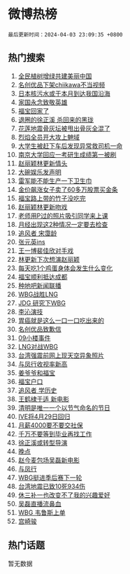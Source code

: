 # 微博热榜

`最后更新时间：2024-04-03 23:09:35 +0800`

## 热门搜索

1. [全民植树增绿共建美丽中国](https://m.weibo.cn/search?containerid=100103type%3D1%26t%3D10%26q%3D%23%E5%85%A8%E6%B0%91%E6%A4%8D%E6%A0%91%E5%A2%9E%E7%BB%BF%E5%85%B1%E5%BB%BA%E7%BE%8E%E4%B8%BD%E4%B8%AD%E5%9B%BD%23&stream_entry_id=51&isnewpage=1&extparam=seat%3D1%26pos%3D0%26cate%3D10103%26q%3D%2523%25E5%2585%25A8%25E6%25B0%2591%25E6%25A4%258D%25E6%25A0%2591%25E5%25A2%259E%25E7%25BB%25BF%25E5%2585%25B1%25E5%25BB%25BA%25E7%25BE%258E%25E4%25B8%25BD%25E4%25B8%25AD%25E5%259B%25BD%2523%26filter_type%3Drealtimehot%26stream_entry_id%3D51%26dgr%3D0%26c_type%3D51%26display_time%3D1712156974%26pre_seqid%3D1712156974659028600107)
1. [名创优品下架chiikawa不当视频](https://m.weibo.cn/search?containerid=100103type%3D1%26t%3D10%26q%3D%23%E5%90%8D%E5%88%9B%E4%BC%98%E5%93%81%E4%B8%8B%E6%9E%B6chiikawa%E4%B8%8D%E5%BD%93%E8%A7%86%E9%A2%91%23&stream_entry_id=31&isnewpage=1&extparam=seat%3D1%26pos%3D0%26flag%3D1%26q%3D%2523%25E5%2590%258D%25E5%2588%259B%25E4%25BC%2598%25E5%2593%2581%25E4%25B8%258B%25E6%259E%25B6chiikawa%25E4%25B8%258D%25E5%25BD%2593%25E8%25A7%2586%25E9%25A2%2591%2523%26dgr%3D0%26stream_entry_id%3D31%26realpos%3D1%26c_type%3D31%26cate%3D5001%26filter_type%3Drealtimehot%26lcate%3D5001%26band_rank%3D1%26display_time%3D1712156974%26pre_seqid%3D1712156974659028600107)
1. [日本核污水或于本月到达我国沿海](https://m.weibo.cn/search?containerid=100103type%3D1%26t%3D10%26q%3D%23%E6%97%A5%E6%9C%AC%E6%A0%B8%E6%B1%A1%E6%B0%B4%E6%88%96%E4%BA%8E%E6%9C%AC%E6%9C%88%E5%88%B0%E8%BE%BE%E6%88%91%E5%9B%BD%E6%B2%BF%E6%B5%B7%23&stream_entry_id=31&isnewpage=1&extparam=seat%3D1%26pos%3D1%26flag%3D1%26q%3D%2523%25E6%2597%25A5%25E6%259C%25AC%25E6%25A0%25B8%25E6%25B1%25A1%25E6%25B0%25B4%25E6%2588%2596%25E4%25BA%258E%25E6%259C%25AC%25E6%259C%2588%25E5%2588%25B0%25E8%25BE%25BE%25E6%2588%2591%25E5%259B%25BD%25E6%25B2%25BF%25E6%25B5%25B7%2523%26dgr%3D0%26stream_entry_id%3D31%26realpos%3D2%26c_type%3D31%26cate%3D5001%26filter_type%3Drealtimehot%26lcate%3D5001%26band_rank%3D2%26display_time%3D1712156974%26pre_seqid%3D1712156974659028600107)
1. [家国永念致敬英雄](https://m.weibo.cn/search?containerid=100103type%3D1%26t%3D10%26q%3D%23%E5%AE%B6%E5%9B%BD%E6%B0%B8%E5%BF%B5%E8%87%B4%E6%95%AC%E8%8B%B1%E9%9B%84%23&stream_entry_id=31&isnewpage=1&extparam=seat%3D1%26pos%3D2%26flag%3D1%26q%3D%2523%25E5%25AE%25B6%25E5%259B%25BD%25E6%25B0%25B8%25E5%25BF%25B5%25E8%2587%25B4%25E6%2595%25AC%25E8%258B%25B1%25E9%259B%2584%2523%26dgr%3D0%26stream_entry_id%3D31%26realpos%3D3%26c_type%3D31%26cate%3D5001%26filter_type%3Drealtimehot%26lcate%3D5001%26band_rank%3D3%26display_time%3D1712156974%26pre_seqid%3D1712156974659028600107)
1. [福宝回家了](https://m.weibo.cn/search?containerid=100103type%3D1%26t%3D10%26q%3D%23%E7%A6%8F%E5%AE%9D%E5%9B%9E%E5%AE%B6%E4%BA%86%23&stream_entry_id=31&isnewpage=1&extparam=seat%3D1%26pos%3D3%26flag%3D16%26q%3D%2523%25E7%25A6%258F%25E5%25AE%259D%25E5%259B%259E%25E5%25AE%25B6%25E4%25BA%2586%2523%26dgr%3D0%26stream_entry_id%3D31%26realpos%3D4%26c_type%3D31%26cate%3D5001%26filter_type%3Drealtimehot%26lcate%3D5001%26band_rank%3D4%26display_time%3D1712156974%26pre_seqid%3D1712156974659028600107)
1. [退圈的徐正溪 杀回来的黑珑](https://m.weibo.cn/search?containerid=100103type%3D1%26t%3D10%26q%3D%E9%80%80%E5%9C%88%E7%9A%84%E5%BE%90%E6%AD%A3%E6%BA%AA+%E6%9D%80%E5%9B%9E%E6%9D%A5%E7%9A%84%E9%BB%91%E7%8F%91&stream_entry_id=31&isnewpage=1&extparam=seat%3D1%26pos%3D4%26flag%3D2%26q%3D%25E9%2580%2580%25E5%259C%2588%25E7%259A%2584%25E5%25BE%2590%25E6%25AD%25A3%25E6%25BA%25AA%2520%25E6%259D%2580%25E5%259B%259E%25E6%259D%25A5%25E7%259A%2584%25E9%25BB%2591%25E7%258F%2591%26dgr%3D0%26stream_entry_id%3D31%26realpos%3D5%26c_type%3D31%26cate%3D5001%26filter_type%3Drealtimehot%26lcate%3D5001%26band_rank%3D5%26display_time%3D1712156974%26pre_seqid%3D1712156974659028600107)
1. [花莲地震骨灰坛被甩出骨灰全混了](https://m.weibo.cn/search?containerid=100103type%3D1%26t%3D10%26q%3D%23%E8%8A%B1%E8%8E%B2%E5%9C%B0%E9%9C%87%E9%AA%A8%E7%81%B0%E5%9D%9B%E8%A2%AB%E7%94%A9%E5%87%BA%E9%AA%A8%E7%81%B0%E5%85%A8%E6%B7%B7%E4%BA%86%23&stream_entry_id=31&isnewpage=1&extparam=seat%3D1%26pos%3D5%26flag%3D1%26q%3D%2523%25E8%258A%25B1%25E8%258E%25B2%25E5%259C%25B0%25E9%259C%2587%25E9%25AA%25A8%25E7%2581%25B0%25E5%259D%259B%25E8%25A2%25AB%25E7%2594%25A9%25E5%2587%25BA%25E9%25AA%25A8%25E7%2581%25B0%25E5%2585%25A8%25E6%25B7%25B7%25E4%25BA%2586%2523%26dgr%3D0%26stream_entry_id%3D31%26realpos%3D6%26c_type%3D31%26cate%3D5001%26filter_type%3Drealtimehot%26lcate%3D5001%26band_rank%3D6%26display_time%3D1712156974%26pre_seqid%3D1712156974659028600107)
1. [烈焰全员开大攻上䰠域](https://m.weibo.cn/search?containerid=100103type%3D1%26t%3D10%26q%3D%23%E7%83%88%E7%84%B0%E5%85%A8%E5%91%98%E5%BC%80%E5%A4%A7%E6%94%BB%E4%B8%8A%E4%B0%A0%E5%9F%9F%23&stream_entry_id=31&isnewpage=1&extparam=seat%3D1%26pos%3D6%26band_rank%3D7%26q%3D%2523%25E7%2583%2588%25E7%2584%25B0%25E5%2585%25A8%25E5%2591%2598%25E5%25BC%2580%25E5%25A4%25A7%25E6%2594%25BB%25E4%25B8%258A%25E4%25B0%25A0%25E5%259F%259F%2523%26is_ad_pos%3D1%26stream_entry_id%3D31%26adid%3D230020%26c_type%3D31%26cate%3D5001%26filter_type%3Drealtimehot%26lcate%3D5001%26dgr%3D0%26display_time%3D1712156974%26pre_seqid%3D1712156974659028600107)
1. [大学生被赶下车后发现异常救司机一命](https://m.weibo.cn/search?containerid=100103type%3D1%26t%3D10%26q%3D%23%E5%A4%A7%E5%AD%A6%E7%94%9F%E8%A2%AB%E8%B5%B6%E4%B8%8B%E8%BD%A6%E5%90%8E%E5%8F%91%E7%8E%B0%E5%BC%82%E5%B8%B8%E6%95%91%E5%8F%B8%E6%9C%BA%E4%B8%80%E5%91%BD%23&stream_entry_id=31&isnewpage=1&extparam=seat%3D1%26pos%3D7%26flag%3D32768%26q%3D%2523%25E5%25A4%25A7%25E5%25AD%25A6%25E7%2594%259F%25E8%25A2%25AB%25E8%25B5%25B6%25E4%25B8%258B%25E8%25BD%25A6%25E5%2590%258E%25E5%258F%2591%25E7%258E%25B0%25E5%25BC%2582%25E5%25B8%25B8%25E6%2595%2591%25E5%258F%25B8%25E6%259C%25BA%25E4%25B8%2580%25E5%2591%25BD%2523%26dgr%3D0%26stream_entry_id%3D31%26realpos%3D7%26c_type%3D31%26cate%3D5001%26filter_type%3Drealtimehot%26lcate%3D5001%26band_rank%3D7%26display_time%3D1712156974%26pre_seqid%3D1712156974659028600107)
1. [南京大学回应一考研生成绩第一被刷](https://m.weibo.cn/search?containerid=100103type%3D1%26t%3D10%26q%3D%23%E5%8D%97%E4%BA%AC%E5%A4%A7%E5%AD%A6%E5%9B%9E%E5%BA%94%E4%B8%80%E8%80%83%E7%A0%94%E7%94%9F%E6%88%90%E7%BB%A9%E7%AC%AC%E4%B8%80%E8%A2%AB%E5%88%B7%23&stream_entry_id=31&isnewpage=1&extparam=seat%3D1%26pos%3D8%26flag%3D16%26q%3D%2523%25E5%258D%2597%25E4%25BA%25AC%25E5%25A4%25A7%25E5%25AD%25A6%25E5%259B%259E%25E5%25BA%2594%25E4%25B8%2580%25E8%2580%2583%25E7%25A0%2594%25E7%2594%259F%25E6%2588%2590%25E7%25BB%25A9%25E7%25AC%25AC%25E4%25B8%2580%25E8%25A2%25AB%25E5%2588%25B7%2523%26dgr%3D0%26stream_entry_id%3D31%26realpos%3D8%26c_type%3D31%26cate%3D5001%26filter_type%3Drealtimehot%26lcate%3D5001%26band_rank%3D8%26display_time%3D1712156974%26pre_seqid%3D1712156974659028600107)
1. [赵丽颖林更新情头](https://m.weibo.cn/search?containerid=100103type%3D1%26t%3D10%26q%3D%E8%B5%B5%E4%B8%BD%E9%A2%96%E6%9E%97%E6%9B%B4%E6%96%B0%E6%83%85%E5%A4%B4&stream_entry_id=31&isnewpage=1&extparam=seat%3D1%26pos%3D9%26flag%3D2%26q%3D%25E8%25B5%25B5%25E4%25B8%25BD%25E9%25A2%2596%25E6%259E%2597%25E6%259B%25B4%25E6%2596%25B0%25E6%2583%2585%25E5%25A4%25B4%26dgr%3D0%26stream_entry_id%3D31%26realpos%3D9%26c_type%3D31%26cate%3D5001%26filter_type%3Drealtimehot%26lcate%3D5001%26band_rank%3D9%26display_time%3D1712156974%26pre_seqid%3D1712156974659028600107)
1. [大碗娱乐发声明](https://m.weibo.cn/search?containerid=100103type%3D1%26t%3D10%26q%3D%23%E5%A4%A7%E7%A2%97%E5%A8%B1%E4%B9%90%E5%8F%91%E5%A3%B0%E6%98%8E%23&stream_entry_id=31&isnewpage=1&extparam=seat%3D1%26pos%3D10%26flag%3D2%26q%3D%2523%25E5%25A4%25A7%25E7%25A2%2597%25E5%25A8%25B1%25E4%25B9%2590%25E5%258F%2591%25E5%25A3%25B0%25E6%2598%258E%2523%26dgr%3D0%26stream_entry_id%3D31%26realpos%3D10%26c_type%3D31%26cate%3D5001%26filter_type%3Drealtimehot%26lcate%3D5001%26band_rank%3D10%26display_time%3D1712156974%26pre_seqid%3D1712156974659028600107)
1. [雷军能不能生产一下卫生巾](https://m.weibo.cn/search?containerid=100103type%3D1%26t%3D10%26q%3D%23%E9%9B%B7%E5%86%9B%E8%83%BD%E4%B8%8D%E8%83%BD%E7%94%9F%E4%BA%A7%E4%B8%80%E4%B8%8B%E5%8D%AB%E7%94%9F%E5%B7%BE%23&stream_entry_id=31&isnewpage=1&extparam=seat%3D1%26pos%3D11%26flag%3D2%26q%3D%2523%25E9%259B%25B7%25E5%2586%259B%25E8%2583%25BD%25E4%25B8%258D%25E8%2583%25BD%25E7%2594%259F%25E4%25BA%25A7%25E4%25B8%2580%25E4%25B8%258B%25E5%258D%25AB%25E7%2594%259F%25E5%25B7%25BE%2523%26dgr%3D0%26stream_entry_id%3D31%26realpos%3D11%26c_type%3D31%26cate%3D5001%26filter_type%3Drealtimehot%26lcate%3D5001%26band_rank%3D11%26display_time%3D1712156974%26pre_seqid%3D1712156974659028600107)
1. [金价飙涨女子卖了60多万股票买金条](https://m.weibo.cn/search?containerid=100103type%3D1%26t%3D10%26q%3D%23%E9%87%91%E4%BB%B7%E9%A3%99%E6%B6%A8%E5%A5%B3%E5%AD%90%E5%8D%96%E4%BA%8660%E5%A4%9A%E4%B8%87%E8%82%A1%E7%A5%A8%E4%B9%B0%E9%87%91%E6%9D%A1%23&stream_entry_id=31&isnewpage=1&extparam=seat%3D1%26pos%3D12%26flag%3D2%26q%3D%2523%25E9%2587%2591%25E4%25BB%25B7%25E9%25A3%2599%25E6%25B6%25A8%25E5%25A5%25B3%25E5%25AD%2590%25E5%258D%2596%25E4%25BA%258660%25E5%25A4%259A%25E4%25B8%2587%25E8%2582%25A1%25E7%25A5%25A8%25E4%25B9%25B0%25E9%2587%2591%25E6%259D%25A1%2523%26dgr%3D0%26stream_entry_id%3D31%26realpos%3D12%26c_type%3D31%26cate%3D5001%26filter_type%3Drealtimehot%26lcate%3D5001%26band_rank%3D12%26display_time%3D1712156974%26pre_seqid%3D1712156974659028600107)
1. [福宝路上带的竹子没吃完](https://m.weibo.cn/search?containerid=100103type%3D1%26t%3D10%26q%3D%23%E7%A6%8F%E5%AE%9D%E8%B7%AF%E4%B8%8A%E5%B8%A6%E7%9A%84%E7%AB%B9%E5%AD%90%E6%B2%A1%E5%90%83%E5%AE%8C%23&stream_entry_id=31&isnewpage=1&extparam=seat%3D1%26pos%3D13%26flag%3D0%26q%3D%2523%25E7%25A6%258F%25E5%25AE%259D%25E8%25B7%25AF%25E4%25B8%258A%25E5%25B8%25A6%25E7%259A%2584%25E7%25AB%25B9%25E5%25AD%2590%25E6%25B2%25A1%25E5%2590%2583%25E5%25AE%258C%2523%26dgr%3D0%26stream_entry_id%3D31%26realpos%3D13%26c_type%3D31%26cate%3D5001%26filter_type%3Drealtimehot%26lcate%3D5001%26band_rank%3D13%26display_time%3D1712156974%26pre_seqid%3D1712156974659028600107)
1. [赵丽颖林更新吻戏](https://m.weibo.cn/search?containerid=100103type%3D1%26t%3D10%26q%3D%E8%B5%B5%E4%B8%BD%E9%A2%96%E6%9E%97%E6%9B%B4%E6%96%B0%E5%90%BB%E6%88%8F&stream_entry_id=31&isnewpage=1&extparam=seat%3D1%26pos%3D14%26flag%3D0%26q%3D%25E8%25B5%25B5%25E4%25B8%25BD%25E9%25A2%2596%25E6%259E%2597%25E6%259B%25B4%25E6%2596%25B0%25E5%2590%25BB%25E6%2588%258F%26dgr%3D0%26stream_entry_id%3D31%26realpos%3D14%26c_type%3D31%26cate%3D5001%26filter_type%3Drealtimehot%26lcate%3D5001%26band_rank%3D14%26display_time%3D1712156974%26pre_seqid%3D1712156974659028600107)
1. [老师用P过的照片吸引同学来上课](https://m.weibo.cn/search?containerid=100103type%3D1%26t%3D10%26q%3D%E8%80%81%E5%B8%88%E7%94%A8P%E8%BF%87%E7%9A%84%E7%85%A7%E7%89%87%E5%90%B8%E5%BC%95%E5%90%8C%E5%AD%A6%E6%9D%A5%E4%B8%8A%E8%AF%BE&stream_entry_id=31&isnewpage=1&extparam=seat%3D1%26pos%3D15%26flag%3D0%26q%3D%25E8%2580%2581%25E5%25B8%2588%25E7%2594%25A8P%25E8%25BF%2587%25E7%259A%2584%25E7%2585%25A7%25E7%2589%2587%25E5%2590%25B8%25E5%25BC%2595%25E5%2590%258C%25E5%25AD%25A6%25E6%259D%25A5%25E4%25B8%258A%25E8%25AF%25BE%26dgr%3D0%26stream_entry_id%3D31%26realpos%3D15%26c_type%3D31%26cate%3D5001%26filter_type%3Drealtimehot%26lcate%3D5001%26band_rank%3D15%26display_time%3D1712156974%26pre_seqid%3D1712156974659028600107)
1. [月经出现这2种情况一定要去检查](https://m.weibo.cn/search?containerid=100103type%3D1%26t%3D10%26q%3D%23%E6%9C%88%E7%BB%8F%E5%87%BA%E7%8E%B0%E8%BF%992%E7%A7%8D%E6%83%85%E5%86%B5%E4%B8%80%E5%AE%9A%E8%A6%81%E5%8E%BB%E6%A3%80%E6%9F%A5%23&stream_entry_id=31&isnewpage=1&extparam=seat%3D1%26pos%3D16%26flag%3D0%26q%3D%2523%25E6%259C%2588%25E7%25BB%258F%25E5%2587%25BA%25E7%258E%25B0%25E8%25BF%25992%25E7%25A7%258D%25E6%2583%2585%25E5%2586%25B5%25E4%25B8%2580%25E5%25AE%259A%25E8%25A6%2581%25E5%258E%25BB%25E6%25A3%2580%25E6%259F%25A5%2523%26dgr%3D0%26stream_entry_id%3D31%26realpos%3D16%26c_type%3D31%26cate%3D5001%26filter_type%3Drealtimehot%26lcate%3D5001%26band_rank%3D16%26display_time%3D1712156974%26pre_seqid%3D1712156974659028600107)
1. [追风者 宋霭龄](https://m.weibo.cn/search?containerid=100103type%3D1%26t%3D10%26q%3D%E8%BF%BD%E9%A3%8E%E8%80%85+%E5%AE%8B%E9%9C%AD%E9%BE%84&stream_entry_id=31&isnewpage=1&extparam=seat%3D1%26pos%3D17%26flag%3D0%26q%3D%25E8%25BF%25BD%25E9%25A3%258E%25E8%2580%2585%2520%25E5%25AE%258B%25E9%259C%25AD%25E9%25BE%2584%26dgr%3D0%26stream_entry_id%3D31%26realpos%3D17%26c_type%3D31%26cate%3D5001%26filter_type%3Drealtimehot%26lcate%3D5001%26band_rank%3D17%26display_time%3D1712156974%26pre_seqid%3D1712156974659028600107)
1. [张元英ins](https://m.weibo.cn/search?containerid=100103type%3D1%26t%3D10%26q%3D%E5%BC%A0%E5%85%83%E8%8B%B1ins&stream_entry_id=31&isnewpage=1&extparam=seat%3D1%26pos%3D18%26flag%3D0%26q%3D%25E5%25BC%25A0%25E5%2585%2583%25E8%258B%25B1ins%26dgr%3D0%26stream_entry_id%3D31%26realpos%3D18%26c_type%3D31%26cate%3D5001%26filter_type%3Drealtimehot%26lcate%3D5001%26band_rank%3D18%26display_time%3D1712156974%26pre_seqid%3D1712156974659028600107)
1. [王一博裴佳欣对手戏](https://m.weibo.cn/search?containerid=100103type%3D1%26t%3D10%26q%3D%23%E7%8E%8B%E4%B8%80%E5%8D%9A%E8%A3%B4%E4%BD%B3%E6%AC%A3%E5%AF%B9%E6%89%8B%E6%88%8F%23&stream_entry_id=31&isnewpage=1&extparam=seat%3D1%26pos%3D19%26flag%3D1%26q%3D%2523%25E7%258E%258B%25E4%25B8%2580%25E5%258D%259A%25E8%25A3%25B4%25E4%25BD%25B3%25E6%25AC%25A3%25E5%25AF%25B9%25E6%2589%258B%25E6%2588%258F%2523%26dgr%3D0%26stream_entry_id%3D31%26realpos%3D19%26c_type%3D31%26cate%3D5001%26filter_type%3Drealtimehot%26lcate%3D5001%26band_rank%3D19%26display_time%3D1712156974%26pre_seqid%3D1712156974659028600107)
1. [林更新下次想演赵丽颖](https://m.weibo.cn/search?containerid=100103type%3D1%26t%3D10%26q%3D%23%E6%9E%97%E6%9B%B4%E6%96%B0%E4%B8%8B%E6%AC%A1%E6%83%B3%E6%BC%94%E8%B5%B5%E4%B8%BD%E9%A2%96%23&stream_entry_id=31&isnewpage=1&extparam=seat%3D1%26pos%3D20%26flag%3D2%26q%3D%2523%25E6%259E%2597%25E6%259B%25B4%25E6%2596%25B0%25E4%25B8%258B%25E6%25AC%25A1%25E6%2583%25B3%25E6%25BC%2594%25E8%25B5%25B5%25E4%25B8%25BD%25E9%25A2%2596%2523%26dgr%3D0%26stream_entry_id%3D31%26realpos%3D20%26c_type%3D31%26cate%3D5001%26filter_type%3Drealtimehot%26lcate%3D5001%26band_rank%3D20%26display_time%3D1712156974%26pre_seqid%3D1712156974659028600107)
1. [每天吃1个鸡蛋身体会发生什么变化](https://m.weibo.cn/search?containerid=100103type%3D1%26t%3D10%26q%3D%23%E6%AF%8F%E5%A4%A9%E5%90%831%E4%B8%AA%E9%B8%A1%E8%9B%8B%E8%BA%AB%E4%BD%93%E4%BC%9A%E5%8F%91%E7%94%9F%E4%BB%80%E4%B9%88%E5%8F%98%E5%8C%96%23&stream_entry_id=31&isnewpage=1&extparam=seat%3D1%26pos%3D21%26flag%3D0%26q%3D%2523%25E6%25AF%258F%25E5%25A4%25A9%25E5%2590%25831%25E4%25B8%25AA%25E9%25B8%25A1%25E8%259B%258B%25E8%25BA%25AB%25E4%25BD%2593%25E4%25BC%259A%25E5%258F%2591%25E7%2594%259F%25E4%25BB%2580%25E4%25B9%2588%25E5%258F%2598%25E5%258C%2596%2523%26dgr%3D0%26stream_entry_id%3D31%26realpos%3D21%26c_type%3D31%26cate%3D5001%26filter_type%3Drealtimehot%26lcate%3D5001%26band_rank%3D21%26display_time%3D1712156974%26pre_seqid%3D1712156974659028600107)
1. [福宝顺利抵达成都](https://m.weibo.cn/search?containerid=100103type%3D1%26t%3D10%26q%3D%23%E7%A6%8F%E5%AE%9D%E9%A1%BA%E5%88%A9%E6%8A%B5%E8%BE%BE%E6%88%90%E9%83%BD%23&stream_entry_id=31&isnewpage=1&extparam=seat%3D1%26pos%3D22%26flag%3D0%26q%3D%2523%25E7%25A6%258F%25E5%25AE%259D%25E9%25A1%25BA%25E5%2588%25A9%25E6%258A%25B5%25E8%25BE%25BE%25E6%2588%2590%25E9%2583%25BD%2523%26dgr%3D0%26stream_entry_id%3D31%26realpos%3D22%26c_type%3D31%26cate%3D5001%26filter_type%3Drealtimehot%26lcate%3D5001%26band_rank%3D22%26display_time%3D1712156974%26pre_seqid%3D1712156974659028600107)
1. [种地吧新闻联播](https://m.weibo.cn/search?containerid=100103type%3D1%26t%3D10%26q%3D%E7%A7%8D%E5%9C%B0%E5%90%A7%E6%96%B0%E9%97%BB%E8%81%94%E6%92%AD&stream_entry_id=31&isnewpage=1&extparam=seat%3D1%26pos%3D23%26flag%3D1%26q%3D%25E7%25A7%258D%25E5%259C%25B0%25E5%2590%25A7%25E6%2596%25B0%25E9%2597%25BB%25E8%2581%2594%25E6%2592%25AD%26dgr%3D0%26stream_entry_id%3D31%26realpos%3D23%26c_type%3D31%26cate%3D5001%26filter_type%3Drealtimehot%26lcate%3D5001%26band_rank%3D23%26display_time%3D1712156974%26pre_seqid%3D1712156974659028600107)
1. [WBG战胜LNG](https://m.weibo.cn/search?containerid=100103type%3D1%26t%3D10%26q%3D%23WBG%E6%88%98%E8%83%9CLNG%23&stream_entry_id=31&isnewpage=1&extparam=seat%3D1%26pos%3D24%26flag%3D1%26q%3D%2523WBG%25E6%2588%2598%25E8%2583%259CLNG%2523%26dgr%3D0%26stream_entry_id%3D31%26realpos%3D24%26c_type%3D31%26cate%3D5001%26filter_type%3Drealtimehot%26lcate%3D5001%26band_rank%3D24%26display_time%3D1712156974%26pre_seqid%3D1712156974659028600107)
1. [JDG 研究下WBG](https://m.weibo.cn/search?containerid=100103type%3D1%26t%3D10%26q%3DJDG+%E7%A0%94%E7%A9%B6%E4%B8%8BWBG&stream_entry_id=31&isnewpage=1&extparam=seat%3D1%26pos%3D25%26flag%3D1%26q%3DJDG%2520%25E7%25A0%2594%25E7%25A9%25B6%25E4%25B8%258BWBG%26dgr%3D0%26stream_entry_id%3D31%26realpos%3D25%26c_type%3D31%26cate%3D5001%26filter_type%3Drealtimehot%26lcate%3D5001%26band_rank%3D25%26display_time%3D1712156974%26pre_seqid%3D1712156974659028600107)
1. [李沁演技](https://m.weibo.cn/search?containerid=100103type%3D1%26t%3D10%26q%3D%E6%9D%8E%E6%B2%81%E6%BC%94%E6%8A%80&stream_entry_id=31&isnewpage=1&extparam=seat%3D1%26pos%3D26%26flag%3D1%26q%3D%25E6%259D%258E%25E6%25B2%2581%25E6%25BC%2594%25E6%258A%2580%26dgr%3D0%26stream_entry_id%3D31%26realpos%3D26%26c_type%3D31%26cate%3D5001%26filter_type%3Drealtimehot%26lcate%3D5001%26band_rank%3D26%26display_time%3D1712156974%26pre_seqid%3D1712156974659028600107)
1. [胃癌就是这么一口一口吃出来的](https://m.weibo.cn/search?containerid=100103type%3D1%26t%3D10%26q%3D%23%E8%83%83%E7%99%8C%E5%B0%B1%E6%98%AF%E8%BF%99%E4%B9%88%E4%B8%80%E5%8F%A3%E4%B8%80%E5%8F%A3%E5%90%83%E5%87%BA%E6%9D%A5%E7%9A%84%23&stream_entry_id=31&isnewpage=1&extparam=seat%3D1%26pos%3D27%26flag%3D0%26q%3D%2523%25E8%2583%2583%25E7%2599%258C%25E5%25B0%25B1%25E6%2598%25AF%25E8%25BF%2599%25E4%25B9%2588%25E4%25B8%2580%25E5%258F%25A3%25E4%25B8%2580%25E5%258F%25A3%25E5%2590%2583%25E5%2587%25BA%25E6%259D%25A5%25E7%259A%2584%2523%26dgr%3D0%26stream_entry_id%3D31%26realpos%3D27%26c_type%3D31%26cate%3D5001%26filter_type%3Drealtimehot%26lcate%3D5001%26band_rank%3D27%26display_time%3D1712156974%26pre_seqid%3D1712156974659028600107)
1. [名创优品致歉信](https://m.weibo.cn/search?containerid=100103type%3D1%26t%3D10%26q%3D%23%E5%90%8D%E5%88%9B%E4%BC%98%E5%93%81%E8%87%B4%E6%AD%89%E4%BF%A1%23&stream_entry_id=31&isnewpage=1&extparam=seat%3D1%26pos%3D28%26flag%3D1%26q%3D%2523%25E5%2590%258D%25E5%2588%259B%25E4%25BC%2598%25E5%2593%2581%25E8%2587%25B4%25E6%25AD%2589%25E4%25BF%25A1%2523%26dgr%3D0%26stream_entry_id%3D31%26realpos%3D28%26c_type%3D31%26cate%3D5001%26filter_type%3Drealtimehot%26lcate%3D5001%26band_rank%3D28%26display_time%3D1712156974%26pre_seqid%3D1712156974659028600107)
1. [09小楼事件](https://m.weibo.cn/search?containerid=100103type%3D1%26t%3D10%26q%3D09%E5%B0%8F%E6%A5%BC%E4%BA%8B%E4%BB%B6&stream_entry_id=31&isnewpage=1&extparam=seat%3D1%26pos%3D29%26flag%3D1%26q%3D09%25E5%25B0%258F%25E6%25A5%25BC%25E4%25BA%258B%25E4%25BB%25B6%26dgr%3D0%26stream_entry_id%3D31%26realpos%3D29%26c_type%3D31%26cate%3D5001%26filter_type%3Drealtimehot%26lcate%3D5001%26band_rank%3D29%26display_time%3D1712156974%26pre_seqid%3D1712156974659028600107)
1. [LNG对战WBG](https://m.weibo.cn/search?containerid=100103type%3D1%26t%3D10%26q%3D%23LNG%E5%AF%B9%E6%88%98WBG%23&stream_entry_id=31&isnewpage=1&extparam=seat%3D1%26pos%3D30%26flag%3D0%26q%3D%2523LNG%25E5%25AF%25B9%25E6%2588%2598WBG%2523%26dgr%3D0%26stream_entry_id%3D31%26realpos%3D30%26c_type%3D31%26cate%3D5001%26filter_type%3Drealtimehot%26lcate%3D5001%26band_rank%3D30%26display_time%3D1712156974%26pre_seqid%3D1712156974659028600107)
1. [台湾强震前网上现天空异象照片](https://m.weibo.cn/search?containerid=100103type%3D1%26t%3D10%26q%3D%23%E5%8F%B0%E6%B9%BE%E5%BC%BA%E9%9C%87%E5%89%8D%E7%BD%91%E4%B8%8A%E7%8E%B0%E5%A4%A9%E7%A9%BA%E5%BC%82%E8%B1%A1%E7%85%A7%E7%89%87%23&stream_entry_id=31&isnewpage=1&extparam=seat%3D1%26pos%3D31%26flag%3D0%26q%3D%2523%25E5%258F%25B0%25E6%25B9%25BE%25E5%25BC%25BA%25E9%259C%2587%25E5%2589%258D%25E7%25BD%2591%25E4%25B8%258A%25E7%258E%25B0%25E5%25A4%25A9%25E7%25A9%25BA%25E5%25BC%2582%25E8%25B1%25A1%25E7%2585%25A7%25E7%2589%2587%2523%26dgr%3D0%26stream_entry_id%3D31%26realpos%3D31%26c_type%3D31%26cate%3D5001%26filter_type%3Drealtimehot%26lcate%3D5001%26band_rank%3D31%26display_time%3D1712156974%26pre_seqid%3D1712156974659028600107)
1. [与凤行收视率新高](https://m.weibo.cn/search?containerid=100103type%3D1%26t%3D10%26q%3D%23%E4%B8%8E%E5%87%A4%E8%A1%8C%E6%94%B6%E8%A7%86%E7%8E%87%E6%96%B0%E9%AB%98%23&stream_entry_id=31&isnewpage=1&extparam=seat%3D1%26pos%3D32%26flag%3D1%26q%3D%2523%25E4%25B8%258E%25E5%2587%25A4%25E8%25A1%258C%25E6%2594%25B6%25E8%25A7%2586%25E7%258E%2587%25E6%2596%25B0%25E9%25AB%2598%2523%26dgr%3D0%26stream_entry_id%3D31%26realpos%3D32%26c_type%3D31%26cate%3D5001%26filter_type%3Drealtimehot%26lcate%3D5001%26band_rank%3D32%26display_time%3D1712156974%26pre_seqid%3D1712156974659028600107)
1. [姜爷爷和福宝](https://m.weibo.cn/search?containerid=100103type%3D1%26t%3D10%26q%3D%E5%A7%9C%E7%88%B7%E7%88%B7%E5%92%8C%E7%A6%8F%E5%AE%9D&stream_entry_id=31&isnewpage=1&extparam=seat%3D1%26pos%3D33%26flag%3D0%26q%3D%25E5%25A7%259C%25E7%2588%25B7%25E7%2588%25B7%25E5%2592%258C%25E7%25A6%258F%25E5%25AE%259D%26dgr%3D0%26stream_entry_id%3D31%26realpos%3D33%26c_type%3D31%26cate%3D5001%26filter_type%3Drealtimehot%26lcate%3D5001%26band_rank%3D33%26display_time%3D1712156974%26pre_seqid%3D1712156974659028600107)
1. [福宝户口](https://m.weibo.cn/search?containerid=100103type%3D1%26t%3D10%26q%3D%23%E7%A6%8F%E5%AE%9D%E6%88%B7%E5%8F%A3%23&stream_entry_id=31&isnewpage=1&extparam=seat%3D1%26pos%3D34%26flag%3D0%26q%3D%2523%25E7%25A6%258F%25E5%25AE%259D%25E6%2588%25B7%25E5%258F%25A3%2523%26dgr%3D0%26stream_entry_id%3D31%26realpos%3D34%26c_type%3D31%26cate%3D5001%26filter_type%3Drealtimehot%26lcate%3D5001%26band_rank%3D34%26display_time%3D1712156974%26pre_seqid%3D1712156974659028600107)
1. [追风者 学历史](https://m.weibo.cn/search?containerid=100103type%3D1%26t%3D10%26q%3D%E8%BF%BD%E9%A3%8E%E8%80%85+%E5%AD%A6%E5%8E%86%E5%8F%B2&stream_entry_id=31&isnewpage=1&extparam=seat%3D1%26pos%3D35%26flag%3D1%26q%3D%25E8%25BF%25BD%25E9%25A3%258E%25E8%2580%2585%2520%25E5%25AD%25A6%25E5%258E%2586%25E5%258F%25B2%26dgr%3D0%26stream_entry_id%3D31%26realpos%3D35%26c_type%3D31%26cate%3D5001%26filter_type%3Drealtimehot%26lcate%3D5001%26band_rank%3D35%26display_time%3D1712156974%26pre_seqid%3D1712156974659028600107)
1. [王鹤棣于适 新电影](https://m.weibo.cn/search?containerid=100103type%3D1%26t%3D10%26q%3D%E7%8E%8B%E9%B9%A4%E6%A3%A3%E4%BA%8E%E9%80%82+%E6%96%B0%E7%94%B5%E5%BD%B1&stream_entry_id=31&isnewpage=1&extparam=seat%3D1%26pos%3D36%26flag%3D1%26q%3D%25E7%258E%258B%25E9%25B9%25A4%25E6%25A3%25A3%25E4%25BA%258E%25E9%2580%2582%2520%25E6%2596%25B0%25E7%2594%25B5%25E5%25BD%25B1%26dgr%3D0%26stream_entry_id%3D31%26realpos%3D36%26c_type%3D31%26cate%3D5001%26filter_type%3Drealtimehot%26lcate%3D5001%26band_rank%3D36%26display_time%3D1712156974%26pre_seqid%3D1712156974659028600107)
1. [清明是唯一一个以节气命名的节日](https://m.weibo.cn/search?containerid=100103type%3D1%26t%3D10%26q%3D%23%E6%B8%85%E6%98%8E%E6%98%AF%E5%94%AF%E4%B8%80%E4%B8%80%E4%B8%AA%E4%BB%A5%E8%8A%82%E6%B0%94%E5%91%BD%E5%90%8D%E7%9A%84%E8%8A%82%E6%97%A5%23&stream_entry_id=31&isnewpage=1&extparam=seat%3D1%26pos%3D37%26flag%3D0%26q%3D%2523%25E6%25B8%2585%25E6%2598%258E%25E6%2598%25AF%25E5%2594%25AF%25E4%25B8%2580%25E4%25B8%2580%25E4%25B8%25AA%25E4%25BB%25A5%25E8%258A%2582%25E6%25B0%2594%25E5%2591%25BD%25E5%2590%258D%25E7%259A%2584%25E8%258A%2582%25E6%2597%25A5%2523%26dgr%3D0%26stream_entry_id%3D31%26realpos%3D37%26c_type%3D31%26cate%3D5001%26filter_type%3Drealtimehot%26lcate%3D5001%26band_rank%3D37%26display_time%3D1712156974%26pre_seqid%3D1712156974659028600107)
1. [IVE将4月29日回归](https://m.weibo.cn/search?containerid=100103type%3D1%26t%3D10%26q%3D%23IVE%E5%B0%864%E6%9C%8829%E6%97%A5%E5%9B%9E%E5%BD%92%23&stream_entry_id=31&isnewpage=1&extparam=seat%3D1%26pos%3D38%26flag%3D1%26q%3D%2523IVE%25E5%25B0%25864%25E6%259C%258829%25E6%2597%25A5%25E5%259B%259E%25E5%25BD%2592%2523%26dgr%3D0%26stream_entry_id%3D31%26realpos%3D38%26c_type%3D31%26cate%3D5001%26filter_type%3Drealtimehot%26lcate%3D5001%26band_rank%3D38%26display_time%3D1712156974%26pre_seqid%3D1712156974659028600107)
1. [月薪4000要不要交社保](https://m.weibo.cn/search?containerid=100103type%3D1%26t%3D10%26q%3D%23%E6%9C%88%E8%96%AA4000%E8%A6%81%E4%B8%8D%E8%A6%81%E4%BA%A4%E7%A4%BE%E4%BF%9D%23&stream_entry_id=31&isnewpage=1&extparam=seat%3D1%26pos%3D39%26flag%3D0%26q%3D%2523%25E6%259C%2588%25E8%2596%25AA4000%25E8%25A6%2581%25E4%25B8%258D%25E8%25A6%2581%25E4%25BA%25A4%25E7%25A4%25BE%25E4%25BF%259D%2523%26dgr%3D0%26stream_entry_id%3D31%26realpos%3D39%26c_type%3D31%26cate%3D5001%26filter_type%3Drealtimehot%26lcate%3D5001%26band_rank%3D39%26display_time%3D1712156974%26pre_seqid%3D1712156974659028600107)
1. [千万不要等到毕业再找工作](https://m.weibo.cn/search?containerid=100103type%3D1%26t%3D10%26q%3D%23%E5%8D%83%E4%B8%87%E4%B8%8D%E8%A6%81%E7%AD%89%E5%88%B0%E6%AF%95%E4%B8%9A%E5%86%8D%E6%89%BE%E5%B7%A5%E4%BD%9C%23&stream_entry_id=31&isnewpage=1&extparam=seat%3D1%26pos%3D40%26flag%3D1%26q%3D%2523%25E5%258D%2583%25E4%25B8%2587%25E4%25B8%258D%25E8%25A6%2581%25E7%25AD%2589%25E5%2588%25B0%25E6%25AF%2595%25E4%25B8%259A%25E5%2586%258D%25E6%2589%25BE%25E5%25B7%25A5%25E4%25BD%259C%2523%26dgr%3D0%26stream_entry_id%3D31%26realpos%3D40%26c_type%3D31%26cate%3D5001%26filter_type%3Drealtimehot%26lcate%3D5001%26band_rank%3D40%26display_time%3D1712156974%26pre_seqid%3D1712156974659028600107)
1. [徐正溪或转型导演](https://m.weibo.cn/search?containerid=100103type%3D1%26t%3D10%26q%3D%23%E5%BE%90%E6%AD%A3%E6%BA%AA%E6%88%96%E8%BD%AC%E5%9E%8B%E5%AF%BC%E6%BC%94%23&stream_entry_id=31&isnewpage=1&extparam=seat%3D1%26pos%3D41%26flag%3D1%26q%3D%2523%25E5%25BE%2590%25E6%25AD%25A3%25E6%25BA%25AA%25E6%2588%2596%25E8%25BD%25AC%25E5%259E%258B%25E5%25AF%25BC%25E6%25BC%2594%2523%26dgr%3D0%26stream_entry_id%3D31%26realpos%3D41%26c_type%3D31%26cate%3D5001%26filter_type%3Drealtimehot%26lcate%3D5001%26band_rank%3D41%26display_time%3D1712156974%26pre_seqid%3D1712156974659028600107)
1. [晚点](https://m.weibo.cn/search?containerid=100103type%3D1%26t%3D10%26q%3D%E6%99%9A%E7%82%B9&stream_entry_id=31&isnewpage=1&extparam=seat%3D1%26pos%3D42%26flag%3D1%26q%3D%25E6%2599%259A%25E7%2582%25B9%26dgr%3D0%26stream_entry_id%3D31%26realpos%3D42%26c_type%3D31%26cate%3D5001%26filter_type%3Drealtimehot%26lcate%3D5001%26band_rank%3D42%26display_time%3D1712156974%26pre_seqid%3D1712156974659028600107)
1. [赵今麦包场吴磊新电影](https://m.weibo.cn/search?containerid=100103type%3D1%26t%3D10%26q%3D%23%E8%B5%B5%E4%BB%8A%E9%BA%A6%E5%8C%85%E5%9C%BA%E5%90%B4%E7%A3%8A%E6%96%B0%E7%94%B5%E5%BD%B1%23&stream_entry_id=31&isnewpage=1&extparam=seat%3D1%26pos%3D43%26flag%3D1%26q%3D%2523%25E8%25B5%25B5%25E4%25BB%258A%25E9%25BA%25A6%25E5%258C%2585%25E5%259C%25BA%25E5%2590%25B4%25E7%25A3%258A%25E6%2596%25B0%25E7%2594%25B5%25E5%25BD%25B1%2523%26dgr%3D0%26stream_entry_id%3D31%26realpos%3D43%26c_type%3D31%26cate%3D5001%26filter_type%3Drealtimehot%26lcate%3D5001%26band_rank%3D43%26display_time%3D1712156974%26pre_seqid%3D1712156974659028600107)
1. [与凤行](https://m.weibo.cn/search?containerid=100103type%3D1%26t%3D10%26q%3D%E4%B8%8E%E5%87%A4%E8%A1%8C&stream_entry_id=31&isnewpage=1&extparam=seat%3D1%26pos%3D44%26flag%3D1%26q%3D%25E4%25B8%258E%25E5%2587%25A4%25E8%25A1%258C%26dgr%3D0%26stream_entry_id%3D31%26realpos%3D44%26c_type%3D31%26cate%3D5001%26filter_type%3Drealtimehot%26lcate%3D5001%26band_rank%3D44%26display_time%3D1712156974%26pre_seqid%3D1712156974659028600107)
1. [WBG挺进季后赛下一轮](https://m.weibo.cn/search?containerid=100103type%3D1%26t%3D10%26q%3D%23WBG%E6%8C%BA%E8%BF%9B%E5%AD%A3%E5%90%8E%E8%B5%9B%E4%B8%8B%E4%B8%80%E8%BD%AE%23&stream_entry_id=31&isnewpage=1&extparam=seat%3D1%26pos%3D45%26flag%3D1%26q%3D%2523WBG%25E6%258C%25BA%25E8%25BF%259B%25E5%25AD%25A3%25E5%2590%258E%25E8%25B5%259B%25E4%25B8%258B%25E4%25B8%2580%25E8%25BD%25AE%2523%26dgr%3D0%26stream_entry_id%3D31%26realpos%3D45%26c_type%3D31%26cate%3D5001%26filter_type%3Drealtimehot%26lcate%3D5001%26band_rank%3D45%26display_time%3D1712156974%26pre_seqid%3D1712156974659028600107)
1. [台湾地震已致10死934伤](https://m.weibo.cn/search?containerid=100103type%3D1%26t%3D10%26q%3D%23%E5%8F%B0%E6%B9%BE%E5%9C%B0%E9%9C%87%E5%B7%B2%E8%87%B410%E6%AD%BB934%E4%BC%A4%23&stream_entry_id=31&isnewpage=1&extparam=seat%3D1%26pos%3D46%26flag%3D0%26q%3D%2523%25E5%258F%25B0%25E6%25B9%25BE%25E5%259C%25B0%25E9%259C%2587%25E5%25B7%25B2%25E8%2587%25B410%25E6%25AD%25BB934%25E4%25BC%25A4%2523%26dgr%3D0%26stream_entry_id%3D31%26realpos%3D46%26c_type%3D31%26cate%3D5001%26filter_type%3Drealtimehot%26lcate%3D5001%26band_rank%3D46%26display_time%3D1712156974%26pre_seqid%3D1712156974659028600107)
1. [休三补一也改变不了我的兴趣爱好](https://m.weibo.cn/search?containerid=100103type%3D1%26t%3D10%26q%3D%23%E4%BC%91%E4%B8%89%E8%A1%A5%E4%B8%80%E4%B9%9F%E6%94%B9%E5%8F%98%E4%B8%8D%E4%BA%86%E6%88%91%E7%9A%84%E5%85%B4%E8%B6%A3%E7%88%B1%E5%A5%BD%23&stream_entry_id=31&isnewpage=1&extparam=seat%3D1%26pos%3D47%26flag%3D1%26q%3D%2523%25E4%25BC%2591%25E4%25B8%2589%25E8%25A1%25A5%25E4%25B8%2580%25E4%25B9%259F%25E6%2594%25B9%25E5%258F%2598%25E4%25B8%258D%25E4%25BA%2586%25E6%2588%2591%25E7%259A%2584%25E5%2585%25B4%25E8%25B6%25A3%25E7%2588%25B1%25E5%25A5%25BD%2523%26dgr%3D0%26stream_entry_id%3D31%26realpos%3D47%26c_type%3D31%26cate%3D5001%26filter_type%3Drealtimehot%26lcate%3D5001%26band_rank%3D47%26display_time%3D1712156974%26pre_seqid%3D1712156974659028600107)
1. [吴磊直播流鼻血](https://m.weibo.cn/search?containerid=100103type%3D1%26t%3D10%26q%3D%23%E5%90%B4%E7%A3%8A%E7%9B%B4%E6%92%AD%E6%B5%81%E9%BC%BB%E8%A1%80%23&stream_entry_id=31&isnewpage=1&extparam=seat%3D1%26pos%3D48%26flag%3D0%26q%3D%2523%25E5%2590%25B4%25E7%25A3%258A%25E7%259B%25B4%25E6%2592%25AD%25E6%25B5%2581%25E9%25BC%25BB%25E8%25A1%2580%2523%26dgr%3D0%26stream_entry_id%3D31%26realpos%3D48%26c_type%3D31%26cate%3D5001%26filter_type%3Drealtimehot%26lcate%3D5001%26band_rank%3D48%26display_time%3D1712156974%26pre_seqid%3D1712156974659028600107)
1. [WBG 韦鲁斯上单](https://m.weibo.cn/search?containerid=100103type%3D1%26t%3D10%26q%3DWBG+%E9%9F%A6%E9%B2%81%E6%96%AF%E4%B8%8A%E5%8D%95&stream_entry_id=31&isnewpage=1&extparam=seat%3D1%26pos%3D49%26flag%3D0%26q%3DWBG%2520%25E9%259F%25A6%25E9%25B2%2581%25E6%2596%25AF%25E4%25B8%258A%25E5%258D%2595%26dgr%3D0%26stream_entry_id%3D31%26realpos%3D49%26c_type%3D31%26cate%3D5001%26filter_type%3Drealtimehot%26lcate%3D5001%26band_rank%3D49%26display_time%3D1712156974%26pre_seqid%3D1712156974659028600107)
1. [宫崎骏](https://m.weibo.cn/search?containerid=100103type%3D1%26t%3D10%26q%3D%E5%AE%AB%E5%B4%8E%E9%AA%8F&stream_entry_id=31&isnewpage=1&extparam=seat%3D1%26pos%3D50%26flag%3D0%26q%3D%25E5%25AE%25AB%25E5%25B4%258E%25E9%25AA%258F%26dgr%3D0%26stream_entry_id%3D31%26realpos%3D50%26c_type%3D31%26cate%3D5001%26filter_type%3Drealtimehot%26lcate%3D5001%26band_rank%3D50%26display_time%3D1712156974%26pre_seqid%3D1712156974659028600107)

## 热门话题

暂无数据
